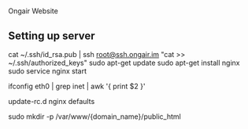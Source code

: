 # 

Ongair Website

## Setting up server


cat ~/.ssh/id_rsa.pub | ssh root@ssh.ongair.im "cat >> ~/.ssh/authorized_keys"
sudo apt-get update
sudo apt-get install nginx
sudo service nginx start

ifconfig eth0 | grep inet | awk '{ print $2 }'

update-rc.d nginx defaults


sudo mkdir -p /var/www/{domain_name}/public_html